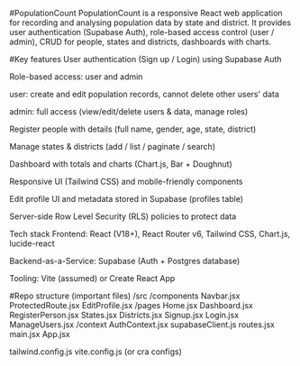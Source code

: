 #PopulationCount
PopulationCount is a responsive React web application for recording and analysing population data by state and district. It provides user authentication (Supabase Auth), role-based access control (user / admin), CRUD for people, states and districts, dashboards with charts.

#Key features
User authentication (Sign up / Login) using Supabase Auth

Role-based access: user and admin

user: create and edit population records, cannot delete other users' data

admin: full access (view/edit/delete users & data, manage roles)

Register people with details (full name, gender, age, state, district)

Manage states & districts (add / list / paginate / search)

Dashboard with totals and charts (Chart.js, Bar + Doughnut)

Responsive UI (Tailwind CSS) and mobile-friendly components

Edit profile UI and metadata stored in Supabase (profiles table)

Server-side Row Level Security (RLS) policies to protect data

Tech stack
Frontend: React (V18+), React Router v6, Tailwind CSS, Chart.js, lucide-react

Backend-as-a-Service: Supabase (Auth + Postgres database)

Tooling: Vite (assumed) or Create React App

#Repo structure (important files)
/src
  /components
    Navbar.jsx
    ProtectedRoute.jsx
    EditProfile.jsx
  /pages
    Home.jsx
    Dashboard.jsx
    RegisterPerson.jsx
    States.jsx
    Districts.jsx
    Signup.jsx
    Login.jsx
    ManageUsers.jsx
  /context
    AuthContext.jsx
  supabaseClient.js
  routes.jsx
  main.jsx
  App.jsx

tailwind.config.js
vite.config.js (or cra configs)
